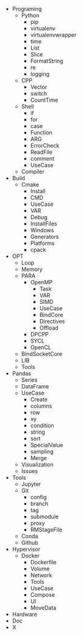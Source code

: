 - Programing  
  - Python
    - pip
    - virtualenv
    - virtualenvwrapper
    - time
    - List
    - Slice
    - FormatString
    - re
    - logging
  - CPP
    - Vector
    - switch
    - CountTime
  - Shell
    - if
    - for
    - case
    - Function
    - ARG
    - ErrorCheck
    - ReadFile
    - comment
    - UseCase
  - Compiler
- Build  
  - Cmake
    - Install
    - CMD
    - UseCase
    - VAR
    - Debug
    - InstallFiles
    - Windows
    - Generators
    - Platforms
    - cpack
- OPT  
  - Loop
  - Memory
  - PARA
    - OpenMP
      - Task
      - VAR
      - SIMD
      - UseCase
      - BindCore
      - Directives
      - Offload
    - DPCPP
    - SYCL
    - OpenCL
  - BindSocketCore
  - LIB
  - Tools
- Pandas  
  - Series
  - DataFrame
  - UseCase
    - Create
    - columns
    - row
    - xy
    - condition
    - string
    - sort
    - SpecialValue
    - sampling
    - Merge
  - Visualization
  - Issues
- Tools  
  - Jupyter
  - Git
    - config
    - branch
    - tag
    - submodule
    - proxy
    - RMStageFile
  - Conda
  - Github
- Hypervisor  
  - Docker
    - Dockerfile
    - Volume
    - Network
    - Tools
    - UseCase
    - Compose
    - UI
    - MoveData
- Hardware  
- Doc  
- X  

